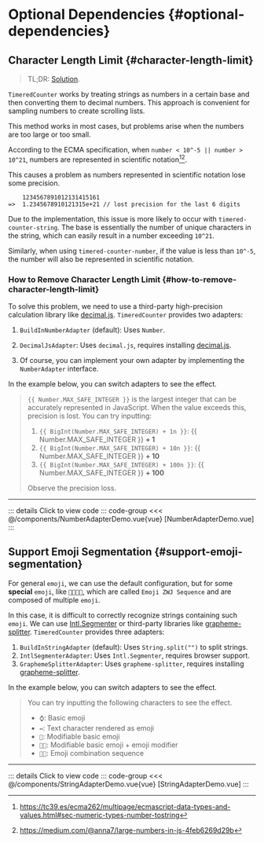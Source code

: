 <script setup>
import DemoContainer from "../../components/DemoContainer.vue";
import NumberAdapterDemo from "../../components/NumberAdapterDemo.vue";
import StringAdapterDemo from "../../components/StringAdapterDemo.vue";
</script>

# Optional Dependencies {#optional-dependencies}

## Character Length Limit {#character-length-limit}

> TL;DR: [Solution](#how-to-remove-character-length-limit).

`TimeredCounter` works by treating strings as numbers in a certain base and then converting them to decimal numbers. This approach is convenient for sampling numbers to create scrolling lists.

This method works in most cases, but problems arise when the numbers are too large or too small.

According to the ECMA specification, when `number < 10^-5 || number > 10^21`, numbers are represented in scientific notation[^1][^2].

This causes a problem as numbers represented in scientific notation lose some precision.

```
    1234567891012131415161
=>  1.2345678910121315e+21 // lost precision for the last 6 digits
```

Due to the implementation, this issue is more likely to occur with `timered-counter-string`.
The base is essentially the number of unique characters in the string, which can easily result in a number exceeding `10^21`.

Similarly, when using `timered-counter-number`, if the value is less than `10^-5`, the number will also be represented in scientific notation.

### How to Remove Character Length Limit {#how-to-remove-character-length-limit}

To solve this problem, we need to use a third-party high-precision calculation library like [decimal.js](https://mikemcl.github.io/decimal.js). `TimeredCounter` provides two adapters:

1. `BuildInNumberAdapter` (default): Uses `Number`.

2. `DecimalJsAdapter`: Uses `decimal.js`, requires installing [decimal.js](https://mikemcl.github.io/decimal.js).
3. Of course, you can implement your own adapter by implementing the `NumberAdapter` interface.

In the example below, you can switch adapters to see the effect.

> `{{ Number.MAX_SAFE_INTEGER }}` is the largest integer that can be accurately represented in JavaScript. When the value exceeds this, precision is lost. You can try inputting:
>
> 1. `{{ BigInt(Number.MAX_SAFE_INTEGER) + 1n }}`: {{ Number.MAX_SAFE_INTEGER }} **+ 1**
> 2. `{{ BigInt(Number.MAX_SAFE_INTEGER) + 10n }}`: {{ Number.MAX_SAFE_INTEGER }} **+ 10**
> 3. `{{ BigInt(Number.MAX_SAFE_INTEGER) + 100n }}`: {{ Number.MAX_SAFE_INTEGER }} **+ 100**
>
> Observe the precision loss.

<DemoContainer title="Number Adapter">
<NumberAdapterDemo />
<hr />

::: details Click to view code
::: code-group
<<< @/components/NumberAdapterDemo.vue{vue} [NumberAdapterDemo.vue]
:::
</DemoContainer>

## Support Emoji Segmentation {#support-emoji-segmentation}

For general `emoji`, we can use the default configuration, but for some **special** `emoji`, like `👨‍👩‍👧‍👦`, which are called `Emoji ZWJ Sequence` and are composed of multiple `emoji`.

In this case, it is difficult to correctly recognize strings containing such `emoji`. We can use [Intl.Segmenter](https://developer.mozilla.org/en-US/docs/Web/JavaScript/Reference/Global_Objects/Intl/Segmenter) or third-party libraries like [grapheme-splitter](https://github.com/orling/grapheme-splitter). `TimeredCounter` provides three adapters:

1. `BuildInStringAdapter` (default): Uses `String.split("")` to split strings.
2. `IntlSegmenterAdapter`: Uses `Intl.Segmenter`, requires browser support.
3. `GraphemeSplitterAdapter`: Uses `grapheme-splitter`, requires installing [grapheme-splitter](https://github.com/orling/grapheme-splitter).

In the example below, you can switch adapters to see the effect.

> You can try inputting the following characters to see the effect.
>
> - `⌚`: Basic emoji
> - `↔️`: Text character rendered as emoji
> - `👩`: Modifiable basic emoji
> - `👩🏿`: Modifiable basic emoji + emoji modifier
> - `🧑‍💻`: Emoji combination sequence

<DemoContainer title="String Adapter">
<StringAdapterDemo />
<hr />

::: details Click to view code
::: code-group
<<< @/components/StringAdapterDemo.vue{vue} [StringAdapterDemo.vue]
:::
</DemoContainer>

[^1]: https://tc39.es/ecma262/multipage/ecmascript-data-types-and-values.html#sec-numeric-types-number-tostring

[^2]: https://medium.com/@anna7/large-numbers-in-js-4feb6269d29b
